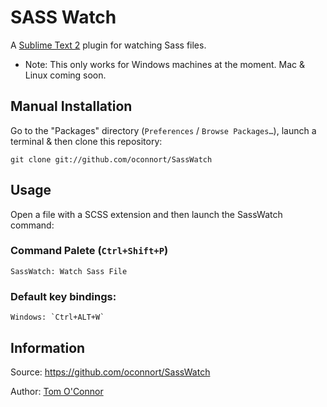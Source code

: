 # SASS Watch

A [Sublime Text 2](http://www.sublimetext.com/) plugin for watching Sass files.

* Note: This only works for Windows machines at the moment. Mac & Linux coming soon.

## Manual Installation

Go to the "Packages" directory (`Preferences` / `Browse Packages…`), launch a terminal & then clone this repository:

    git clone git://github.com/oconnort/SassWatch

## Usage

Open a file with a SCSS extension and then launch the SassWatch command:

### Command Palete (`Ctrl+Shift+P`)
	SassWatch: Watch Sass File

### Default key bindings:

	Windows: `Ctrl+ALT+W`

## Information

Source: https://github.com/oconnort/SassWatch

Author: [Tom O'Connor](https://github.com/oconnort/)
